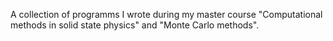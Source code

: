 A collection of programms I wrote during my master course "Computational methods in solid state physics" and "Monte Carlo methods".
